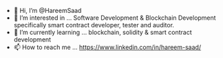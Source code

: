 - 👋 Hi, I’m @HareemSaad
- 👀 I’m interested in ... Software Development & Blockchain Development specifically smart contract developer, tester and auditor.
- 🌱 I’m currently learning ... blockchain, solidity & smart contract development
- 📫 How to reach me ... https://www.linkedin.com/in/hareem-saad/

<!---
HareemSaad/HareemSaad is a ✨ special ✨ repository because its `README.md` (this file) appears on your GitHub profile.
You can click the Preview link to take a look at your changes.
--->
